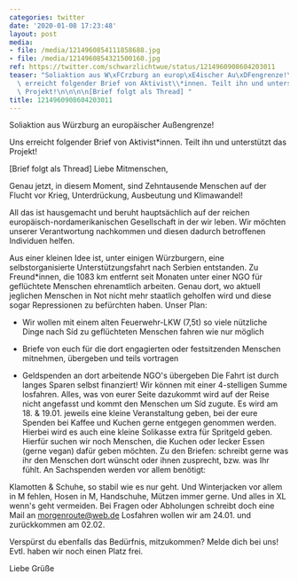 ```yaml
---
categories: twitter
date: '2020-01-08 17:23:48'
layout: post
media:
- file: /media/1214960854111858688.jpg
- file: /media/1214960854321500160.jpg
ref: https://twitter.com/schwarzlichtwue/status/1214960908604203011
teaser: "Soliaktion aus W\xFCrzburg an europ\xE4ischer Au\xDFengrenze!\n\n\n\nUns\
  \ erreicht folgender Brief von Aktivist\\*innen. Teilt ihn und unterst\xFCtzt das\
  \ Projekt!\n\n\n\n[Brief folgt als Thread] "
title: 1214960908604203011
---
```

Soliaktion aus Würzburg an europäischer Außengrenze!



Uns erreicht folgender Brief von Aktivist\*innen. Teilt ihn und unterstützt das Projekt!



[Brief folgt als Thread] 
Liebe Mitmenschen,

Genau jetzt, in diesem Moment, sind Zehntausende Menschen auf der Flucht vor Krieg, Unterdrückung, Ausbeutung und Klimawandel!

All das ist hausgemacht und beruht hauptsächlich auf der reichen europäisch-nordamerikanischen Gesellschaft in der wir leben.
Wir möchten unserer Verantwortung nachkommen und diesen dadurch betroffenen Individuen helfen.

Aus einer kleinen Idee ist, unter einigen Würzburgern, eine selbstorganisierte Unterstützungsfahrt nach Serbien entstanden.
Zu Freund\*innen, die 1083 km entfernt seit Monaten unter einer NGO für geflüchtete Menschen ehrenamtlich arbeiten. Genau dort, wo aktuell jeglichen Menschen in Not nicht mehr staatlich geholfen wird und diese sogar Repressionen zu befürchten haben.
Unser Plan:

- Wir wollen mit einem alten Feuerwehr-LKW (7,5t) so viele nützliche Dinge nach Síd zu geflüchteten Menschen fahren wie nur möglich

- Briefe von euch für die dort engagierten oder festsitzenden Menschen mitnehmen, übergeben und teils vortragen
- Geldspenden an dort arbeitende NGO's übergeben
Die Fahrt ist durch langes Sparen selbst finanziert! Wir können mit einer 4-stelligen Summe losfahren. Alles, was von eurer Seite dazukommt wird auf der Reise nicht angefasst und kommt den Menschen um Síd zugute.
Es wird am 18. &amp; 19.01. jeweils eine kleine Veranstaltung geben, bei der eure Spenden bei Kaffee und Kuchen gerne entgegen genommen werden. Hierbei wird es auch eine kleine Solikasse extra für Spritgeld geben.
Hierfür suchen wir noch Menschen, die Kuchen oder lecker Essen (gerne vegan) dafür geben möchten.
Zu den Briefen: schreibt gerne was ihr den Menschen dort wünscht oder ihnen zusprecht, bzw. was Ihr fühlt.
An Sachspenden werden vor allem benötigt:

Klamotten &amp; Schuhe, so stabil wie es nur geht. Und Winterjacken vor allem in M fehlen, Hosen in M, Handschuhe, Mützen immer gerne. Und alles in XL wenn's geht vermeiden.
Bei Fragen oder Abholungen schreibt doch eine Mail an morgenroute@web.de
Losfahren wollen wir am 24.01. und zurückkommen am 02.02.

Verspürst du ebenfalls das Bedürfnis, mitzukommen? Melde dich bei uns! Evtl. haben wir noch einen Platz frei.



Liebe Grüße